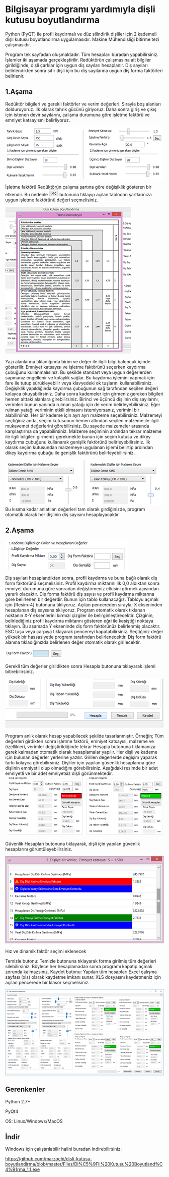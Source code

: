 Bilgisayar programı yardımıyla dişli kutusu boyutlandırma
====
Python (PyQT) ile profil kaydırmalı ve düz silindirik dişliler için 2 kademeli dişli kutusu boyutlandırma uygulamasıdır. Makine Mühendisliği bitirme tezi çalışmasıdır.

Program tek sayfadan oluşmaktadır. Tüm hesapları buradan yapabilirsiniz. İşlemler iki aşamada gerçekleştirilir.
Redüktörün çalışmasına ait bilgiler girildiğinde, dişli çarklar için uygun diş sayıları hesaplanır.
Diş sayıları belirlendikten sonra sıfır dişli için bu diş sayılarına uygun diş forma faktörleri belirlenir.

1.Aşama
-----
Redüktör bilgileri ve gerekli faktörler ve verim değerleri.
Sırayla boş alanları dolduruyoruz. İlk olarak tahrik gücünü giriyoruz. Daha sonra giriş ve çıkış için istenen devir sayılarını, çalışma durumuna göre işletme faktörü ve emniyet katsayısını belirliyoruz.

![Genel veriler](https://github.com/marzochi/disli-kutusu-boyutlandirma/blob/master/Files/Screenshots/2.png)

İşletme faktörü Redüktörün çalışma şartına göre değişiklik gösteren bir etkendir. Bu nedenle ![alt tag](https://github.com/marzochi/disli-kutusu-boyutlandirma/blob/master/Files/Screenshots/4.png) butonuna tıklayıp açılan tablodan şartlarınıza uygun işletme faktörünü değeri seçmelisiniz.

![İşletme faktörü seçimi](https://github.com/marzochi/disli-kutusu-boyutlandirma/blob/master/Files/Screenshots/5.png)

Yazı alanlarına tıkladığında birim ve değer ile ilgili bilgi baloncuk içinde gösterilir.
Emniyet katsayısı ve işletme faktörünü seçerken kaydırma çubuğunu kullanmalısınız. Bu şekilde standart veya uygun değerlerden sapmanız engellenir ve kolaylık sağlar. Bu kaydırma işlemini yapmak için fare ile tutup sürükleyebilir veya klavyedeki ok tuşlarını kullanabilirsiniz. Değişiklik yapıldığında kaydırma çubuğunun sağ tarafından seçilen değeri kolayca okuyabilirsiniz.
Daha sonra kademeler için girmeniz gereken bilgileri hemen alttaki alanlara girebilirsiniz.
Birinci ve üçüncü dişlinin diş sayılarını, verimleri bunun yanında rulman yatağı için de verim belirleyebilirsiniz. Eğer rulman yatağı veriminin etkili olmasını istemiyorsanız, verimini bir alabilirsiniz.
Her bir kademe için ayrı ayrı malzeme seçebilirsiniz. Malzemeyi seçtiğiniz anda, seçim kutusunun hemen altından seçilen malzeme ile ilgili mukavemet değerlerini görebilirsiniz. Bu sayede malzemeler arasında karşılaştırma da yapabilirsiniz.
Malzeme seçiminin ardından tekrar malzeme ile ilgili bilgileri girmeniz gerekmekte bunun için seçim kutusu ve dikey kaydırma çubuğunu kullanarak genişlik faktörünü belirleyebilirsiniz. İlk olarak seçim kutusundan malzemeye uygulanan işlemi belirtip ardından dikey kaydırma çubuğu ile genişlik faktörünü belirleyebilirsiniz.

![Kademeye ait dişli malzemesi seçimi](https://github.com/marzochi/disli-kutusu-boyutlandirma/blob/master/Files/Screenshots/3.png)
 Bu kısıma kadar anlatılan değerleri tam olarak girdiğinizde, program otomatik olarak her dişlinin diş sayısını hesaplayacaktır

2.Aşama
----
![Profil kaydırma tanımlama](https://github.com/marzochi/disli-kutusu-boyutlandirma/blob/master/Files/Screenshots/6.png)

Diş sayıları hesaplandıktan sonra, profil kaydırma ve buna bağlı olarak diş form faktörünü seçmelisiniz. Profil kaydırma miktarını ilk 0,0 aldıktan sonra emniyet durumuna göre sonradan değiştirmeniz etkisini görmek açısından yararlı olacaktır. Diş forma faktörü diş sayısı ve profil kaydırma miktarına göre belirlenen bir değerdir. Bunun için tablo kullanacağız. Tabloyu açmak için [Resim-4] butonuna tıklıyoruz. Açılan pencereden sırayla;
X ekseninden hesaplanan diş sayısına tıklıyoruz. Program otomatik olarak tıklanan noktanın X-Y eksenlerini kırmızı çizgiler ile belirginleştirecektir.
Çizginin, belirlediğiniz profil kaydırma miktarını gösteren eğri ile kesiştiği noktaya tıklayın. Bu aşamada Y ekseninde diş form faktörünüz belirlenmiş olacaktır.
ESC tuşu veya çarpıya tıklayarak pencereyi kapatabilirsiniz.
Seçtiğiniz değer yüksek bir hassasiyetle program tarafından belirlenecektir. Diş form faktörü alanına tıkladığınızda belirlenen değer otomatik olarak girilecektir.

![Diş form faktörü seçimi](https://github.com/marzochi/disli-kutusu-boyutlandirma/blob/master/Files/Screenshots/8.png)

Gerekli tüm değerler girildikten sonra Hesapla butonuna tıklayarak işlemi bitirebilirsiniz.

![Dişliye ait bilgiler](https://github.com/marzochi/disli-kutusu-boyutlandirma/blob/master/Files/Screenshots/9.png)

Program anlık olarak hesap yapabilecek şekilde tasarlanmıştır. Örneğin; Tüm değerleri girdikten sonra işletme faktörü, emniyet katsayısı, malzeme ve özellikleri, verimler değiştirildiğinde tekrar Hesapla butonuna tıklamanıza gerek kalmadan otomatik olarak hesaplamalar yapılır. Her dişli ve kademe için bulunan değerler yerlerine yazılır. Girilen değerlerde değişim yaparak farkı kolayca görebilirsiniz.
Dişliler için yapılan güvenlik hesaplarına göre dişlinin emniyetli olup olmadığını görebilirsiniz.
Aşağıdaki resimde bir adet emniyetli ve bir adet emniyetsiz dişli görünmektedir.
![1 kademeye ait dişlilerin güvenlik hesapları](https://github.com/marzochi/disli-kutusu-boyutlandirma/blob/master/Files/Screenshots/10.png)

Güvenlik Hesapları butonuna tıklayarak, dişli için yapılan güvenlik hesaplarını görüntüleyebilirsiniz.

![Emniyet hesapları](https://github.com/marzochi/disli-kutusu-boyutlandirma/blob/master/Files/Screenshots/11.png)

Hız ve dinamik faktör seçimi eklenecek

Temizle butonu: Temizle butonuna tıklayarak forma girilmiş tüm değerleri silebilirsiniz. Böylece her hesaplamadan sonra programı kapatıp açmak zorunda kalmazsınız.
Kaydet butonu: Yapılan tüm hesapları Excel çalışma sayfası (xls) olarak kaydetme imkanı sunar. XLS dosyasını kaydetmeniz için açılan pencerede bir klasör seçmelisiniz.

![Windows görüntümü](https://github.com/marzochi/disli-kutusu-boyutlandirma/blob/master/Files/Screenshots/disli-kutusu-gorunum.png)

Gerenkenler
----
Python 2.7+

PyQt4

OS: Linux/Windows/MacOS

İndir
----
Windows için çalıştırılabilir halini buradan indirebilirsiniz:

https://github.com/marzochi/disli-kutusu-boyutlandirma/blob/master/Files/Di%C5%9Fli%20Kutusu%20Boyutland%C4%B1rma_1.1.exe
